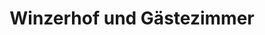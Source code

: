 ---
title: "Winzerhof und Gästezimmer"
url: /randersacker/winzerhof-und-gaestezimmer/
shop: Spirituosen
---